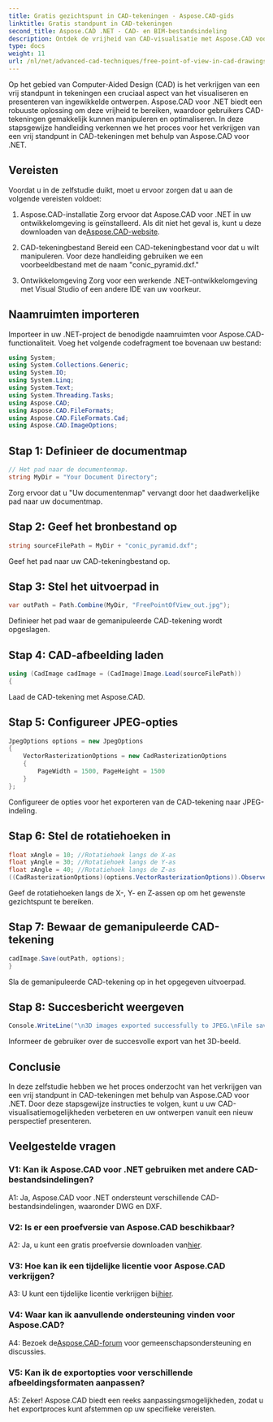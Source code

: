 ```yaml
---
title: Gratis gezichtspunt in CAD-tekeningen - Aspose.CAD-gids
linktitle: Gratis standpunt in CAD-tekeningen
second_title: Aspose.CAD .NET - CAD- en BIM-bestandsindeling
description: Ontdek de vrijheid van CAD-visualisatie met Aspose.CAD voor .NET. Volg onze stapsgewijze handleiding voor een uniek gezichtspunt.
type: docs
weight: 11
url: /nl/net/advanced-cad-techniques/free-point-of-view-in-cad-drawings/
---
```

Op het gebied van Computer-Aided Design (CAD) is het verkrijgen van een vrij standpunt in tekeningen een cruciaal aspect van het visualiseren en presenteren van ingewikkelde ontwerpen. Aspose.CAD voor .NET biedt een robuuste oplossing om deze vrijheid te bereiken, waardoor gebruikers CAD-tekeningen gemakkelijk kunnen manipuleren en optimaliseren. In deze stapsgewijze handleiding verkennen we het proces voor het verkrijgen van een vrij standpunt in CAD-tekeningen met behulp van Aspose.CAD voor .NET.

## Vereisten

Voordat u in de zelfstudie duikt, moet u ervoor zorgen dat u aan de volgende vereisten voldoet:

1. Aspose.CAD-installatie
 Zorg ervoor dat Aspose.CAD voor .NET in uw ontwikkelomgeving is geïnstalleerd. Als dit niet het geval is, kunt u deze downloaden van de[Aspose.CAD-website](https://releases.aspose.com/cad/net/).

2. CAD-tekeningbestand
Bereid een CAD-tekeningbestand voor dat u wilt manipuleren. Voor deze handleiding gebruiken we een voorbeeldbestand met de naam "conic_pyramid.dxf."

3. Ontwikkelomgeving
Zorg voor een werkende .NET-ontwikkelomgeving met Visual Studio of een andere IDE van uw voorkeur.

## Naamruimten importeren

Importeer in uw .NET-project de benodigde naamruimten voor Aspose.CAD-functionaliteit. Voeg het volgende codefragment toe bovenaan uw bestand:

```csharp
using System;
using System.Collections.Generic;
using System.IO;
using System.Linq;
using System.Text;
using System.Threading.Tasks;
using Aspose.CAD;
using Aspose.CAD.FileFormats;
using Aspose.CAD.FileFormats.Cad;
using Aspose.CAD.ImageOptions;
```


## Stap 1: Definieer de documentmap

```csharp
// Het pad naar de documentenmap.
string MyDir = "Your Document Directory";
```

Zorg ervoor dat u "Uw documentenmap" vervangt door het daadwerkelijke pad naar uw documentmap.

## Stap 2: Geef het bronbestand op

```csharp
string sourceFilePath = MyDir + "conic_pyramid.dxf";
```

Geef het pad naar uw CAD-tekeningbestand op.

## Stap 3: Stel het uitvoerpad in

```csharp
var outPath = Path.Combine(MyDir, "FreePointOfView_out.jpg");
```

Definieer het pad waar de gemanipuleerde CAD-tekening wordt opgeslagen.

## Stap 4: CAD-afbeelding laden

```csharp
using (CadImage cadImage = (CadImage)Image.Load(sourceFilePath))
{
```

Laad de CAD-tekening met Aspose.CAD.

## Stap 5: Configureer JPEG-opties

```csharp
JpegOptions options = new JpegOptions
{
    VectorRasterizationOptions = new CadRasterizationOptions
    {
        PageWidth = 1500, PageHeight = 1500
    }
};
```

Configureer de opties voor het exporteren van de CAD-tekening naar JPEG-indeling.

## Stap 6: Stel de rotatiehoeken in

```csharp
float xAngle = 10; //Rotatiehoek langs de X-as
float yAngle = 30; //Rotatiehoek langs de Y-as
float zAngle = 40; //Rotatiehoek langs de Z-as
((CadRasterizationOptions)(options.VectorRasterizationOptions)).ObserverPoint = new ObserverPoint(xAngle, yAngle, zAngle);
```

Geef de rotatiehoeken langs de X-, Y- en Z-assen op om het gewenste gezichtspunt te bereiken.

## Stap 7: Bewaar de gemanipuleerde CAD-tekening

```csharp
cadImage.Save(outPath, options);
}
```

Sla de gemanipuleerde CAD-tekening op in het opgegeven uitvoerpad.

## Stap 8: Succesbericht weergeven

```csharp
Console.WriteLine("\n3D images exported successfully to JPEG.\nFile saved at " + outPath);
```

Informeer de gebruiker over de succesvolle export van het 3D-beeld.

## Conclusie

In deze zelfstudie hebben we het proces onderzocht van het verkrijgen van een vrij standpunt in CAD-tekeningen met behulp van Aspose.CAD voor .NET. Door deze stapsgewijze instructies te volgen, kunt u uw CAD-visualisatiemogelijkheden verbeteren en uw ontwerpen vanuit een nieuw perspectief presenteren.


## Veelgestelde vragen

### V1: Kan ik Aspose.CAD voor .NET gebruiken met andere CAD-bestandsindelingen?

A1: Ja, Aspose.CAD voor .NET ondersteunt verschillende CAD-bestandsindelingen, waaronder DWG en DXF.

### V2: Is er een proefversie van Aspose.CAD beschikbaar?

 A2: Ja, u kunt een gratis proefversie downloaden van[hier](https://releases.aspose.com/).

### V3: Hoe kan ik een tijdelijke licentie voor Aspose.CAD verkrijgen?

 A3: U kunt een tijdelijke licentie verkrijgen bij[hier](https://purchase.aspose.com/temporary-license/).

### V4: Waar kan ik aanvullende ondersteuning vinden voor Aspose.CAD?

 A4: Bezoek de[Aspose.CAD-forum](https://forum.aspose.com/c/cad/19) voor gemeenschapsondersteuning en discussies.

### V5: Kan ik de exportopties voor verschillende afbeeldingsformaten aanpassen?

A5: Zeker! Aspose.CAD biedt een reeks aanpassingsmogelijkheden, zodat u het exportproces kunt afstemmen op uw specifieke vereisten.